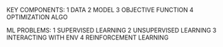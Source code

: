 KEY COMPONENTS:
1 DATA
2 MODEL
3 OBJECTIVE FUNCTION
4 OPTIMIZATION ALGO

ML PROBLEMS:
1 SUPERVISED LEARNING
2 UNSUPERVISED LEARNING
3 INTERACTING WITH ENV
4 REINFORCEMENT LEARNING
